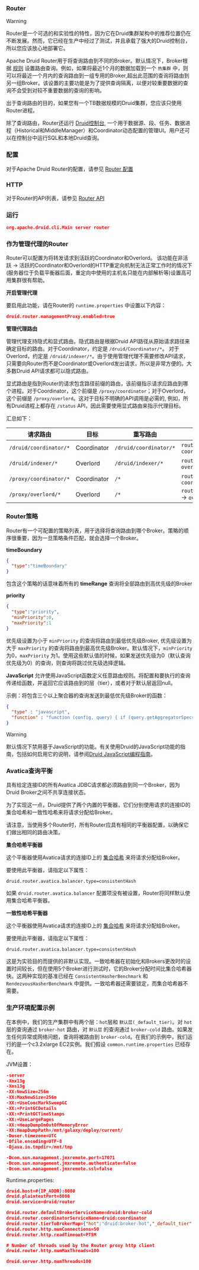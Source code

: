 <!-- toc -->

<script async src="https://pagead2.googlesyndication.com/pagead/js/adsbygoogle.js"></script>
<ins class="adsbygoogle"
     style="display:block; text-align:center;"
     data-ad-layout="in-article"
     data-ad-format="fluid"
     data-ad-client="ca-pub-8828078415045620"
     data-ad-slot="7586680510"></ins>
<script>
     (adsbygoogle = window.adsbygoogle || []).push({});
</script>

### Router

> [!WARNING]
> Router是一个可选的和实验性的特性，因为它在Druid集群架构中的推荐位置仍在不断发展。然而，它已经在生产中经过了测试，并且承载了强大的Druid控制台，所以您应该放心地部署它。

Apache Druid Router用于将查询路由到不同的Broker。默认情况下，Broker根据 [规则](../operations/retainingOrDropData.md) 设置路由查询。例如，如果将最近1个月的数据加载到一个 `热集群` 中，则可以将最近一个月内的查询路由到一组专用的Broker,超出此范围的查询将路由到另一组Broker。该设置的主要功能是为了提供查询隔离，以便对较重要数据的查询不会受到对较不重要数据的查询的影响。

出于查询路由的目的，如果您有一个TB数据规模的Druid集群，您应该只使用Router进程。

除了查询路由，Router还运行 [Druid控制台](../operations/manageui.md), 一个用于数据源、段、任务、数据进程（Historical和MiddleManager）和Coordinator动态配置的管理UI。用户还可以在控制台中运行SQL和本地Druid查询。

### 配置

对于Apache Druid Router的配置，请参见 [Router 配置](../configuration/human-readable-byte.md#Router)

### HTTP

对于Router的API列表，请参见 [Router API](../operations/api-reference.md#Router)

### 运行

```json
org.apache.druid.cli.Main server router
```

### 作为管理代理的Router

Router可以配置为将转发请求到活跃的Coordinator和Overlord。 该功能在非活跃 -> 活跃的Coordinator和Overlord的HTTP重定向机制无法正常工作时的情况下(服务器位于负载平衡器后面，重定向中使用的主机名只能在内部解析等)设置高可用集群很有帮助。

**开启管理代理**

要启用此功能，请在Router的 `runtime.properties` 中设置以下内容：

```json
druid.router.managementProxy.enabled=true
```

**管理代理路由**

管理代理支持隐式和显式路由。隐式路由是根据Druid API路径从原始请求路径来确定目标的路由。对于Coordinator，约定是 `/druid/Coordinator/*`。 对于Overlord，约定是 `/druid/indexer/*`。由于使用管理代理不需要修改API请求，只需要向Router而不是Coordinator或Overlord发出请求，所以是非常方便的。大多数Druid API请求都可以隐式路由。

显式路由是指到Router的请求包含路径前缀的路由，该前缀指示请求应路由到哪个进程。对于Coordinator，这个前缀是 `/proxy/coordinator`；对于Overlord，这个前缀是 `/proxy/overlord`。这对于目标不明确的API调用是必需的, 例如，所有Druid进程上都存在 `/status` API，因此需要使用显式路由来指示代理目标。

汇总如下：

| 请求路由 | 目标 | 重写路由 | 示例 |
| - | - | - | - |
| `/druid/coordinator/*` | Coordinator | `/druid/coordinator/*` | `router:8888/druid/coordinator/v1/datasources` -> `coordinator:8081/druid/coordinator/v1/datasources` |
| `/druid/indexer/*` | Overlord | `/druid/indexer/*` | `router:8888/druid/indexer/v1/task` -> `overlord:8090/druid/indexer/v1/task`|
| `/proxy/coordinator/*` | Coordinator | `/*` | `router:8888/proxy/coordinator/status` -> `coordinator:8081/status` |
| `/proxy/overlord/*` | Overlord | `/*` | `router:8888/proxy/overlord/druid/indexer/v1/isLeader` -> `overlord:8090/druid/indexer/v1/isLeader` |

### Router策略
Router有一个可配置的策略列表，用于选择将查询路由到哪个Broker。策略的顺序很重要，因为一旦策略条件匹配，就会选择一个Broker。

**timeBoundary**
```json
{
  "type":"timeBoundary"
}
```

包含这个策略的话意味着所有的 **timeRange** 查询将全部路由到高优先级的Broker

**priority**
```json
{
  "type":"priority",
  "minPriority":0,
  "maxPriority":1
}
```

优先级设置为小于 `minPriority` 的查询将路由到最低优先级Broker, 优先级设置为大于 `maxPriority` 的查询将路由到最高优先级Broker。默认情况下，`minPriority` 为0，`maxPriority` 为1。使用这些默认值的时候，如果发送优先级为0（默认查询优先级为0）的查询，则查询将跳过优先级选择逻辑。

**JavaScript**
允许使用JavaScript函数定义任意路由规则。将配置和要执行的查询传递给函数，并返回它应该路由到的层（tier），或者对于默认层返回null。

示例：将包含三个以上聚合器的查询发送到最低优先级Broker的函数：
```json
{
  "type" : "javascript",
  "function" : "function (config, query) { if (query.getAggregatorSpecs && query.getAggregatorSpecs().size() >= 3) { var size = config.getTierToBrokerMap().values().size(); if (size > 0) { return config.getTierToBrokerMap().values().toArray()[size-1] } else { return config.getDefaultBrokerServiceName() } } else { return null } }"
}
```

> [!WARNING]
> 默认情况下禁用基于JavaScript的功能。有关使用Druid的JavaScript功能的指南，包括如何启用它的说明，请参阅[Druid JavaScript编程指南](../development/JavaScript.md)。

### Avatica查询平衡

具有给定连接ID的所有Avatica JDBC请求都必须路由到同一个Broker，因为Druid Broker之间不共享连接状态。

为了实现这一点，Druid提供了两个内置的平衡器，它们分别使用请求的连接ID的集合哈希和一致性哈希来将请求分配给Broker。

请注意，当使用多个Router时，所有Router应具有相同的平衡器配置，以确保它们做出相同的路由决策。

**集合哈希平衡器**

这个平衡器使用Avatica请求的连接ID上的 [集合哈希](https://en.wikipedia.org/wiki/Rendezvous_hashing) 来将请求分配给Broker。

要使用此平衡器，请指定以下属性：
```
druid.router.avatica.balancer.type=consistentHash
```
如果 `druid.router.avatica.balancer` 配置项没有被设置，Router将同样默认使用集合哈希平衡器。

**一致性哈希平衡器**

这个平衡器使用Avatica请求的连接ID上的 [集合哈希](https://en.wikipedia.org/wiki/Consistent_hashing) 来将请求分配给Broker。

要使用此平衡器，请指定以下属性：
```
druid.router.avatica.balancer.type=consistentHash
```
这是为实验目的而提供的非默认实现。一致哈希器在初始化和Brokers更改时的设置时间较长，但在使用5个Broker进行测试时，它的Broker分配时间比集合哈希器快。这两种实现的基准已经在 `ConsistentHasherBenchmark` 和 `RendezvousHasherBenchmark` 中提供。一致哈希器还需要锁定，而集合哈希器不需要。

### 生产环境配置示例

在本例中，我们的生产集群中有两个层：`hot`层和 `默认层(_default_tier)`。对 `hot` 层的查询通过 `broker-hot` 路由，对 `默认层` 的查询通过 `broker-cold` 路由。如果发生任何异常或网络问题，查询将被路由到 `broker-cold`。在我们的示例中，我们运行的是一个c3.2xlarge EC2实例。我们假设 `common.runtime.properties` 已经存在。

JVM设置：

```json
-server
-Xmx13g
-Xms13g
-XX:NewSize=256m
-XX:MaxNewSize=256m
-XX:+UseConcMarkSweepGC
-XX:+PrintGCDetails
-XX:+PrintGCTimeStamps
-XX:+UseLargePages
-XX:+HeapDumpOnOutOfMemoryError
-XX:HeapDumpPath=/mnt/galaxy/deploy/current/
-Duser.timezone=UTC
-Dfile.encoding=UTF-8
-Djava.io.tmpdir=/mnt/tmp

-Dcom.sun.management.jmxremote.port=17071
-Dcom.sun.management.jmxremote.authenticate=false
-Dcom.sun.management.jmxremote.ssl=false
```

Runtime.properties:
```json
druid.host=#{IP_ADDR}:8080
druid.plaintextPort=8080
druid.service=druid/router

druid.router.defaultBrokerServiceName=druid:broker-cold
druid.router.coordinatorServiceName=druid:coordinator
druid.router.tierToBrokerMap={"hot":"druid:broker-hot","_default_tier":"druid:broker-cold"}
druid.router.http.numConnections=50
druid.router.http.readTimeout=PT5M

# Number of threads used by the Router proxy http client
druid.router.http.numMaxThreads=100

druid.server.http.numThreads=100
```